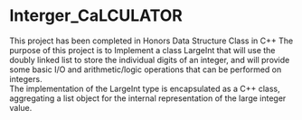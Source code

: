 # Interger_CaLCULATOR
This project has been completed in Honors Data Structure Class in C++
The purpose of this project is to Implement a class LargeInt that will use the doubly linked list to store the individual digits of an integer, 
and will provide some basic I/O and arithmetic/logic operations that can be performed on integers.  
The implementation of the LargeInt type is encapsulated as a C++ class, aggregating a list object for the internal representation of the large integer value. 


